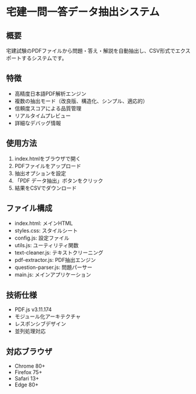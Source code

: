 
# 宅建一問一答データ抽出システム

## 概要
宅建試験のPDFファイルから問題・答え・解説を自動抽出し、CSV形式でエクスポートするシステムです。

## 特徴
- 高精度日本語PDF解析エンジン
- 複数の抽出モード（改良版、構造化、シンプル、適応的）
- 信頼度スコアによる品質管理
- リアルタイムプレビュー
- 詳細なデバッグ情報

## 使用方法
1. index.htmlをブラウザで開く
2. PDFファイルをアップロード
3. 抽出オプションを設定
4. 「PDF データ抽出」ボタンをクリック
5. 結果をCSVでダウンロード

## ファイル構成
- index.html: メインHTML
- styles.css: スタイルシート
- config.js: 設定ファイル
- utils.js: ユーティリティ関数
- text-cleaner.js: テキストクリーニング
- pdf-extractor.js: PDF抽出エンジン
- question-parser.js: 問題パーサー
- main.js: メインアプリケーション

## 技術仕様
- PDF.js v3.11.174
- モジュール化アーキテクチャ
- レスポンシブデザイン
- 並列処理対応

## 対応ブラウザ
- Chrome 80+
- Firefox 75+
- Safari 13+
- Edge 80+
